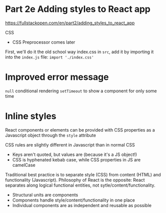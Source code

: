 # Part 2e Adding styles to React app
https://fullstackopen.com/en/part2/adding_styles_to_react_app

CSS
- CSS Preprocessor comes later

First, we'll do it the old school way
index.css in `src`, add it by importing it into the `index.js` file: `import './index.css'`

# Improved error message
`null` conditional rendering
`setTimeout` to show a component for only some time

# Inline styles
React components or elements can be provided with CSS properties as a Javascript object through the `style` attribute

CSS rules are slightly different in Javascript than in normal CSS
- Keys aren't quoted, but values are (because it's a JS object!)
- CSS is hyphenated kebab case, while CSS properties in JS are camelCase

Traditional best practice is to separate style (CSS) from content (HTML) and functionality (Javascript).
Philosophy of React is the opposite: React separates along logical functional entities, not sytle/content/functionality.
- Structural units are components
- Components handle style/content/functionality in one place
- Individual components are as independent and reusable as possible